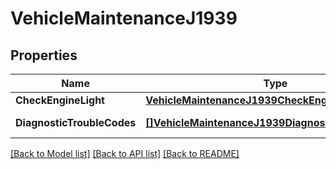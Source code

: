 # VehicleMaintenanceJ1939

## Properties
Name | Type | Description | Notes
------------ | ------------- | ------------- | -------------
**CheckEngineLight** | [**VehicleMaintenanceJ1939CheckEngineLight**](VehicleMaintenance_j1939_checkEngineLight.md) |  | [optional] 
**DiagnosticTroubleCodes** | [**[]VehicleMaintenanceJ1939DiagnosticTroubleCodes**](VehicleMaintenance_j1939_diagnosticTroubleCodes.md) | J1939 DTCs. | [optional] 

[[Back to Model list]](../README.md#documentation-for-models) [[Back to API list]](../README.md#documentation-for-api-endpoints) [[Back to README]](../README.md)


